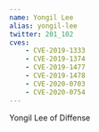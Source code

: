 ```yaml
---
name: Yongil Lee
alias: yongil-lee
twitter: 201_102
cves:
    - CVE-2019-1333
    - CVE-2019-1374
    - CVE-2019-1477
    - CVE-2019-1478
    - CVE-2020-0703
    - CVE-2020-0754
---
```

Yongil Lee of Diffense